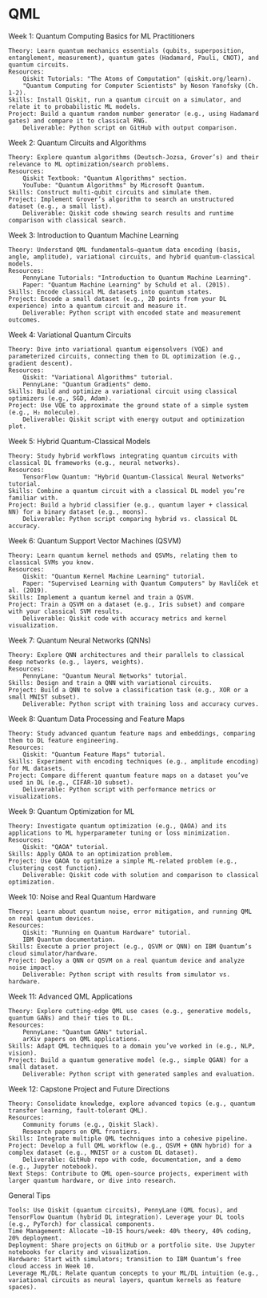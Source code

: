 # QML

Week 1: Quantum Computing Basics for ML Practitioners

    Theory: Learn quantum mechanics essentials (qubits, superposition, entanglement, measurement), quantum gates (Hadamard, Pauli, CNOT), and quantum circuits.
    Resources:
        Qiskit Tutorials: "The Atoms of Computation" (qiskit.org/learn).
        "Quantum Computing for Computer Scientists" by Noson Yanofsky (Ch. 1-2).
    Skills: Install Qiskit, run a quantum circuit on a simulator, and relate it to probabilistic ML models.
    Project: Build a quantum random number generator (e.g., using Hadamard gates) and compare it to classical RNG.
        Deliverable: Python script on GitHub with output comparison.

Week 2: Quantum Circuits and Algorithms

    Theory: Explore quantum algorithms (Deutsch-Jozsa, Grover’s) and their relevance to ML optimization/search problems.
    Resources:
        Qiskit Textbook: "Quantum Algorithms" section.
        YouTube: "Quantum Algorithms" by Microsoft Quantum.
    Skills: Construct multi-qubit circuits and simulate them.
    Project: Implement Grover’s algorithm to search an unstructured dataset (e.g., a small list).
        Deliverable: Qiskit code showing search results and runtime comparison with classical search.

Week 3: Introduction to Quantum Machine Learning

    Theory: Understand QML fundamentals—quantum data encoding (basis, angle, amplitude), variational circuits, and hybrid quantum-classical models.
    Resources:
        PennyLane Tutorials: "Introduction to Quantum Machine Learning".
        Paper: "Quantum Machine Learning" by Schuld et al. (2015).
    Skills: Encode classical ML datasets into quantum states.
    Project: Encode a small dataset (e.g., 2D points from your DL experience) into a quantum circuit and measure it.
        Deliverable: Python script with encoded state and measurement outcomes.

Week 4: Variational Quantum Circuits

    Theory: Dive into variational quantum eigensolvers (VQE) and parameterized circuits, connecting them to DL optimization (e.g., gradient descent).
    Resources:
        Qiskit: "Variational Algorithms" tutorial.
        PennyLane: "Quantum Gradients" demo.
    Skills: Build and optimize a variational circuit using classical optimizers (e.g., SGD, Adam).
    Project: Use VQE to approximate the ground state of a simple system (e.g., H₂ molecule).
        Deliverable: Qiskit script with energy output and optimization plot.

Week 5: Hybrid Quantum-Classical Models

    Theory: Study hybrid workflows integrating quantum circuits with classical DL frameworks (e.g., neural networks).
    Resources:
        TensorFlow Quantum: "Hybrid Quantum-Classical Neural Networks" tutorial.
    Skills: Combine a quantum circuit with a classical DL model you’re familiar with.
    Project: Build a hybrid classifier (e.g., quantum layer + classical NN) for a binary dataset (e.g., moons).
        Deliverable: Python script comparing hybrid vs. classical DL accuracy.

Week 6: Quantum Support Vector Machines (QSVM)

    Theory: Learn quantum kernel methods and QSVMs, relating them to classical SVMs you know.
    Resources:
        Qiskit: "Quantum Kernel Machine Learning" tutorial.
        Paper: "Supervised Learning with Quantum Computers" by Havlíček et al. (2019).
    Skills: Implement a quantum kernel and train a QSVM.
    Project: Train a QSVM on a dataset (e.g., Iris subset) and compare with your classical SVM results.
        Deliverable: Qiskit code with accuracy metrics and kernel visualization.

Week 7: Quantum Neural Networks (QNNs)

    Theory: Explore QNN architectures and their parallels to classical deep networks (e.g., layers, weights).
    Resources:
        PennyLane: "Quantum Neural Networks" tutorial.
    Skills: Design and train a QNN with variational circuits.
    Project: Build a QNN to solve a classification task (e.g., XOR or a small MNIST subset).
        Deliverable: Python script with training loss and accuracy curves.

Week 8: Quantum Data Processing and Feature Maps

    Theory: Study advanced quantum feature maps and embeddings, comparing them to DL feature engineering.
    Resources:
        Qiskit: "Quantum Feature Maps" tutorial.
    Skills: Experiment with encoding techniques (e.g., amplitude encoding) for ML datasets.
    Project: Compare different quantum feature maps on a dataset you’ve used in DL (e.g., CIFAR-10 subset).
        Deliverable: Python script with performance metrics or visualizations.

Week 9: Quantum Optimization for ML

    Theory: Investigate quantum optimization (e.g., QAOA) and its applications to ML hyperparameter tuning or loss minimization.
    Resources:
        Qiskit: "QAOA" tutorial.
    Skills: Apply QAOA to an optimization problem.
    Project: Use QAOA to optimize a simple ML-related problem (e.g., clustering cost function).
        Deliverable: Qiskit code with solution and comparison to classical optimization.

Week 10: Noise and Real Quantum Hardware

    Theory: Learn about quantum noise, error mitigation, and running QML on real quantum devices.
    Resources:
        Qiskit: "Running on Quantum Hardware" tutorial.
        IBM Quantum documentation.
    Skills: Execute a prior project (e.g., QSVM or QNN) on IBM Quantum’s cloud simulator/hardware.
    Project: Deploy a QNN or QSVM on a real quantum device and analyze noise impact.
        Deliverable: Python script with results from simulator vs. hardware.

Week 11: Advanced QML Applications

    Theory: Explore cutting-edge QML use cases (e.g., generative models, quantum GANs) and their ties to DL.
    Resources:
        PennyLane: "Quantum GANs" tutorial.
        arXiv papers on QML applications.
    Skills: Adapt QML techniques to a domain you’ve worked in (e.g., NLP, vision).
    Project: Build a quantum generative model (e.g., simple QGAN) for a small dataset.
        Deliverable: Python script with generated samples and evaluation.

Week 12: Capstone Project and Future Directions

    Theory: Consolidate knowledge, explore advanced topics (e.g., quantum transfer learning, fault-tolerant QML).
    Resources:
        Community forums (e.g., Qiskit Slack).
        Research papers on QML frontiers.
    Skills: Integrate multiple QML techniques into a cohesive pipeline.
    Project: Develop a full QML workflow (e.g., QSVM + QNN hybrid) for a complex dataset (e.g., MNIST or a custom DL dataset).
        Deliverable: GitHub repo with code, documentation, and a demo (e.g., Jupyter notebook).
    Next Steps: Contribute to QML open-source projects, experiment with larger quantum hardware, or dive into research.

General Tips

    Tools: Use Qiskit (quantum circuits), PennyLane (QML focus), and TensorFlow Quantum (hybrid DL integration). Leverage your DL tools (e.g., PyTorch) for classical components.
    Time Management: Allocate ~10-15 hours/week: 40% theory, 40% coding, 20% deployment.
    Deployment: Share projects on GitHub or a portfolio site. Use Jupyter notebooks for clarity and visualization.
    Hardware: Start with simulators; transition to IBM Quantum’s free cloud access in Week 10.
    Leverage ML/DL: Relate quantum concepts to your ML/DL intuition (e.g., variational circuits as neural layers, quantum kernels as feature spaces).
